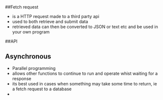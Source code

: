 ##Fetch request
- is a HTTP request made to a third party api
- used to both retrieve and submit data
- retrieved data can then be converted to JSON or text etc and be used in your own program

##API

## Asynchronous
- Parallel programming
- allows other functions to continue to run and operate whist waiting for a response
- its best used in cases when something may take some time to return, ie a fetch request to a database
- 
